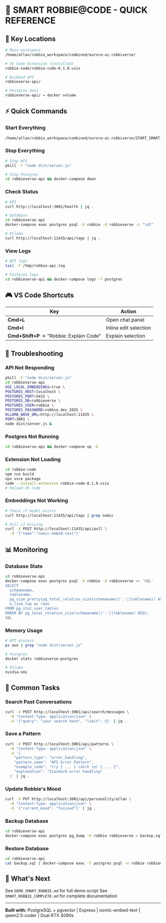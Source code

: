 # 🚀 SMART ROBBIE@CODE - QUICK REFERENCE

## 📍 Key Locations

```bash
# Main workspace
/home/allan/robbie_workspace/combined/aurora-ai-robbiverse/

# VS Code Extension (installed)
robbie-code/robbie-code-0.1.0.vsix

# Backend API
robbieverse-api/

# Postgres data
robbieverse-api/ → docker volume
```

## ⚡ Quick Commands

### Start Everything

```bash
/home/allan/robbie_workspace/combined/aurora-ai-robbiverse/START_SMART_ROBBIE.sh
```

### Stop Everything

```bash
# Stop API
pkill -f "node dist/server.js"

# Stop Postgres
cd robbieverse-api && docker-compose down
```

### Check Status

```bash
# API
curl http://localhost:3001/health | jq .

# Database
cd robbieverse-api
docker-compose exec postgres psql -U robbie -d robbieverse -c "\dt"

# Ollama
curl http://localhost:11435/api/tags | jq .
```

### View Logs

```bash
# API logs
tail -f /tmp/robbie-api.log

# Postgres logs
cd robbieverse-api && docker-compose logs -f postgres
```

## 🎮 VS Code Shortcuts

| Key | Action |
|-----|--------|
| **Cmd+L** | Open chat panel |
| **Cmd+I** | Inline edit selection |
| **Cmd+Shift+P** → "Robbie: Explain Code" | Explain selection |

## 🔧 Troubleshooting

### API Not Responding

```bash
pkill -f "node dist/server.js"
cd robbieverse-api
USE_LOCAL_EMBEDDINGS=true \
POSTGRES_HOST=localhost \
POSTGRES_PORT=5432 \
POSTGRES_DB=robbieverse \
POSTGRES_USER=robbie \
POSTGRES_PASSWORD=robbie_dev_2025 \
OLLAMA_BASE_URL=http://localhost:11435 \
PORT=3001 \
node dist/server.js &
```

### Postgres Not Running

```bash
cd robbieverse-api && docker-compose up -d
```

### Extension Not Loading

```bash
cd robbie-code
npm run build
npx vsce package
code --install-extension robbie-code-0.1.0.vsix
# Reload VS Code
```

### Embeddings Not Working

```bash
# Check if model exists
curl http://localhost:11435/api/tags | grep nomic

# Pull if missing
curl -X POST http://localhost:11435/api/pull \
  -d '{"name":"nomic-embed-text"}'
```

## 📊 Monitoring

### Database Stats

```bash
cd robbieverse-api
docker-compose exec postgres psql -U robbie -d robbieverse << 'SQL'
SELECT 
  schemaname,
  tablename,
  pg_size_pretty(pg_total_relation_size(schemaname||'.'||tablename)) AS size,
  n_live_tup as rows
FROM pg_stat_user_tables 
ORDER BY pg_total_relation_size(schemaname||'.'||tablename) DESC;
SQL
```

### Memory Usage

```bash
# API process
ps aux | grep "node dist/server.js"

# Postgres
docker stats robbieverse-postgres

# Ollama
nvidia-smi
```

## 🎯 Common Tasks

### Search Past Conversations

```bash
curl -X POST http://localhost:3001/api/search/messages \
  -H "Content-Type: application/json" \
  -d '{"query": "your search here", "limit": 5}' | jq .
```

### Save a Pattern

```bash
curl -X POST http://localhost:3001/api/patterns \
  -H "Content-Type: application/json" \
  -d '{
    "pattern_type": "error_handling",
    "pattern_name": "API Error Pattern",
    "example_code": "try { ... } catch (e) { ... }",
    "explanation": "Standard error handling"
  }' | jq .
```

### Update Robbie's Mood

```bash
curl -X PUT http://localhost:3001/api/personality/allan \
  -H "Content-Type: application/json" \
  -d '{"current_mood": "focused"}' | jq .
```

### Backup Database

```bash
cd robbieverse-api
docker-compose exec postgres pg_dump -U robbie robbieverse > backup.sql
```

### Restore Database

```bash
cd robbieverse-api
cat backup.sql | docker-compose exec -T postgres psql -U robbie robbieverse
```

## 🚀 What's Next

See `DEMO_SMART_ROBBIE.md` for full demo script
See `SMART_ROBBIE_COMPLETE.md` for complete documentation

---

**Built with:** PostgreSQL + pgvector | Express | nomic-embed-text | qwen2.5-coder | Dual RTX 4090s

